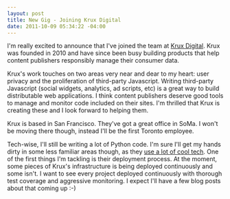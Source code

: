 ```yaml
---
layout: post
title: New Gig - Joining Krux Digital
date: 2011-10-09 05:34:22 -04:00
---
```


I'm really excited to announce that I've joined the team at [Krux Digital](http://www.kruxdigital.com). Krux was founded in 2010 and have since been busy building products that help content publishers responsibly manage their consumer data. 

Krux's work touches on two areas very near and dear to my heart: user privacy and the proliferation of third-party Javascript. Writing third-party Javascript (social widgets, analytics, ad scripts, etc) is a great way to build distributable web applications. I think content publishers deserve good tools to manage and monitor code included on their sites. I'm thrilled that Krux is creating these and I look forward to helping them.

Krux is based in San Francisco. They've got a great office in SoMa. I won't be moving there though, instead I'll be the first Toronto employee.

Tech-wise, I'll still be writing a lot of Python code. I'm sure I'll get my hands dirty in some less familiar areas though, as they [use a lot of cool tech](http://engineering.kruxdigital.com/technology). One of the first things I'm tackling is their deployment process. At the moment, some pieces of Krux's infrastructure is being deployed continuously and some isn't. I want to see every project deployed continuously with thorough test coverage and aggressive monitoring. I expect I'll have a few blog posts about that coming up :-)